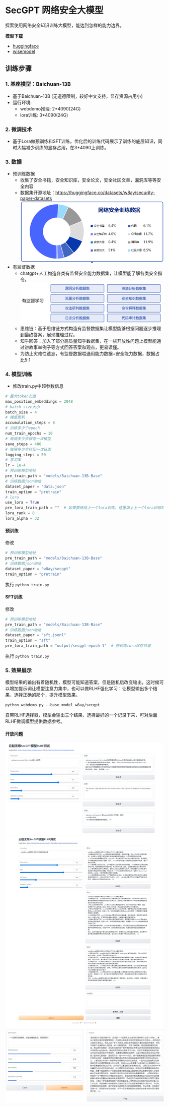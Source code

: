 
# SecGPT 网络安全大模型
探索使用网络安全知识训练大模型，能达到怎样的能力边界。

**模型下载**
- [huggingface](https://huggingface.co/w8ay/secgpt)
- [wisemodel](https://wisemodel.cn/models/w8ay/secgpt)


## 训练步骤
### 1. 基座模型：Baichuan-13B
- 基于Baichuan-13B (无道德限制，较好中文支持，显存资源占用小)
- 运行环境: 
  - webdemo推理: 2*4090(24G)
  - lora训练: 3*4090(24G)
### 2. 微调技术
- 基于Lora做预训练和SFT训练，优化后的训练代码展示了训练的底层知识，同时大幅减少训练的显存占用，在3*4090上训练。
### 3. 数据
- 预训练数据
	- 收集了安全书籍，安全知识库，安全论文，安全社区文章，漏洞库等等安全内容
	- 数据集开源地址：https://huggingface.co/datasets/w8ay/security-paper-datasets
	![Alt text](images/image.png)
- 有监督数据
	- chatgpt+人工构造各类有监督安全能力数据集，让模型能了解各类安全指令。
	![Alt text](images/image-1.png)
	- 思维链：基于思维链方式构造有监督数据集让模型能够根据问题逐步推理到最终答案，展现推理过程。
	- 知乎回答：加入了部分高质量知乎数据集，在一些开放性问题上模型能通过讲故事举例子等方式回答答案和观点，更易读懂。
	- 为防止灾难性遗忘，有监督数据喂通用能力数据+安全能力数据，数据占比5:1
### 4. 模型训练
- 修改train.py中超参数信息
```python
# 最大token长度
max_position_embeddings = 2048
# batch size大小
batch_size = 4
# 梯度累积
accumulation_steps = 8
# 训练多少个epoch
num_train_epochs = 10
# 每隔多少步保存一次模型
save_steps = 400
# 每隔多少步打印一次日志
logging_steps = 50
# 学习率
lr = 1e-4
# 预训练模型地址
pre_train_path = "models/Baichuan-13B-Base"
# 训练数据json地址
dataset_paper = "data.json"
train_option = "pretrain"
# lora
use_lora = True
pre_lora_train_path = ""  # 如果要继续上一个lora训练，这里填上上一个lora训练的地址
lora_rank = 8
lora_alpha = 32
```
#### 预训练
修改
```python
# 预训练模型地址
pre_train_path = "models/Baichuan-13B-Base"
# 训练数据json地址
dataset_paper = "w8ay/secgpt"
train_option = "pretrain"
```
执行
`python train.py`
#### SFT训练
修改
```python
# 预训练模型地址
pre_train_path = "models/Baichuan-13B-Base"
# 训练数据json地址
dataset_paper = "sft.jsonl"
train_option = "sft"
pre_lora_train_path = "output/secgpt-epoch-1"  # 预训练lora保存目录
```
执行
`python train.py`
### 5. 效果展示
模型结果的输出有着随机性，模型可能知道答案，但是随机后改变输出，这时候可以增加提示词让模型注意力集中，也可以做RLHF强化学习：让模型输出多个结果，选择正确的那个，提升模型效果。
```
python webdemo.py --base_model w8ay/secgpt
```
自带RLHF选择器，模型会输出三个结果，选择最好的一个记录下来，可对后面RLHF微调模型提供数据参考。

#### 开放问题
![img.png](images/image-2.png)
![Alt text](images/image-3.png)
![Alt text](images/image-4.png)

